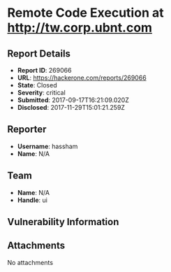 # Remote Code Execution at http://tw.corp.ubnt.com

## Report Details
- **Report ID**: 269066
- **URL**: https://hackerone.com/reports/269066
- **State**: Closed
- **Severity**: critical
- **Submitted**: 2017-09-17T16:21:09.020Z
- **Disclosed**: 2017-11-29T15:01:21.259Z

## Reporter
- **Username**: hassham
- **Name**: N/A

## Team
- **Name**: N/A
- **Handle**: ui

## Vulnerability Information


## Attachments
No attachments
